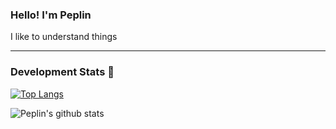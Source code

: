 ### Hello! I'm Peplin

I like to understand things

---
### Development Stats 🚀

[![Top Langs](https://github-readme-stats.vercel.app/api/top-langs/?username=peplinn&layout=compact&hide_border=true)](https://github.com/peplinn/github-readme-stats)

![Peplin's github stats](https://github-readme-stats.vercel.app/api?username=Peplinn&show_icons=true&hide_border=true)
